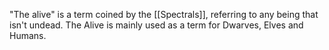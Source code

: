 "The alive" is a term coined by the [[Spectrals]], referring to any being that isn't undead. The Alive is mainly used as a term for Dwarves, Elves and Humans.